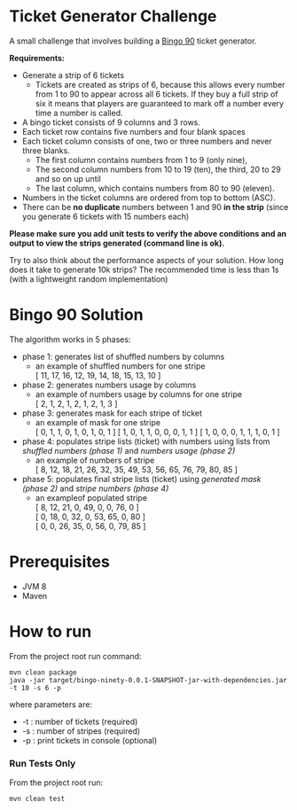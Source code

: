 # Ticket Generator Challenge

A small challenge that involves building a [Bingo 90](https://en.wikipedia.org/wiki/Bingo_(United_Kingdom)) ticket generator.

**Requirements:**

* Generate a strip of 6 tickets
  - Tickets are created as strips of 6, because this allows every number from 1 to 90 to appear across all 6 tickets. If they buy a full strip of six it means that players are guaranteed to mark off a number every time a number is called.
* A bingo ticket consists of 9 columns and 3 rows.
* Each ticket row contains five numbers and four blank spaces
* Each ticket column consists of one, two or three numbers and never three blanks.
  - The first column contains numbers from 1 to 9 (only nine),
  - The second column numbers from 10 to 19 (ten), the third, 20 to 29 and so on up until
  - The last column, which contains numbers from 80 to 90 (eleven).
* Numbers in the ticket columns are ordered from top to bottom (ASC).
* There can be **no duplicate** numbers between 1 and 90 **in the strip** (since you generate 6 tickets with 15 numbers each)

**Please make sure you add unit tests to verify the above conditions and an output to view the strips generated (command line is ok).**

Try to also think about the performance aspects of your solution. How long does it take to generate 10k strips? 
The recommended time is less than 1s (with a lightweight random implementation)

# Bingo 90 Solution

The algorithm works in 5 phases:
* phase 1: generates list of shuffled numbers by columns
    - an example of shuffled numbers for one stripe  
        [ 11, 17, 16, 12, 19, 14, 18, 15, 13, 10 ]
* phase 2: generates numbers usage by columns
    - an example of numbers usage by columns for one stripe  
        [ 2, 1, 2, 1, 2, 1, 2, 1, 3 ]
* phase 3: generates mask for each stripe of ticket
    - an example of mask for one stripe  
        [ 0, 1, 1, 0, 1, 0, 1, 0, 1 ]
        [ 1, 0, 1, 1, 0, 0, 0, 1, 1 ]
        [ 1, 0, 0, 0, 1, 1, 1, 0, 1 ]
* phase 4: populates stripe lists (ticket) with numbers using lists from *shuffled numbers (phase 1)* and *numbers usage (phase 2)*
    - an example of numbers of stripe  
        [ 8, 12, 18, 21, 26, 32, 35, 49, 53, 56, 65, 76, 79, 80, 85 ]
* phase 5: populates final stripe lists (ticket) using *generated mask (phase 2)* and *stripe numbers (phase 4)*
    - an exampleof populated stripe  
        [ 8, 12, 21, 0, 49, 0, 0, 76, 0 ]  
        [ 0, 18, 0, 32, 0, 53, 65, 0, 80 ]  
        [ 0, 0, 26, 35, 0, 56, 0, 79, 85 ]  

# Prerequisites
* JVM 8
* Maven
# How to run
From the project root run command:
```
mvn clean package  
java -jar target/bingo-ninety-0.0.1-SNAPSHOT-jar-with-dependencies.jar -t 10 -s 6 -p
```
where parameters are:
* -t : number of tickets (required)
* -s : number of stripes (required)
* -p : print tickets in console (optional)

### Run Tests Only
From the project root run:
```
mvn clean test
```